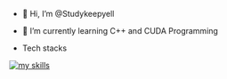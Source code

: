 - 👋 Hi, I’m @Studykeepyell
- 🌱 I’m currently learning C++ and CUDA Programming

- Tech stacks

  
[![my skills](https://skillicons.dev/icons?i=js,html,css,electron,docker,express,java,mongodb,nginx,nodejs,npm,py,react,ts,webpack,cursor)](https://skillicons.dev)
<!---
Studykeepyell/Studykeepyell is a ✨ special ✨ repository because its `README.md` (this file) appears on your GitHub profile.
You can click the Preview link to take a look at your changes.
--->
